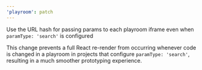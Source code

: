 ```yaml
---
'playroom': patch
---
```


Use the URL hash for passing params to each playroom iframe even when `paramType: 'search'` is configured

This change prevents a full React re-render from occurring whenever code is changed in a playroom in projects that configure `paramType: 'search'`, resulting in a much smoother prototyping experience.
